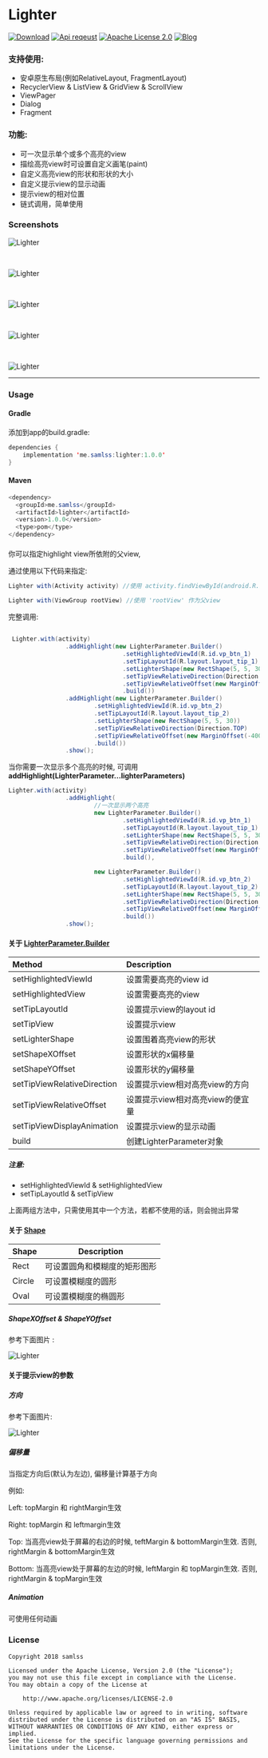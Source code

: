 # Lighter
[![Download](https://api.bintray.com/packages/samlss/maven/lighter/images/download.svg)](https://bintray.com/samlss/maven/lighter/_latestVersion)   [![Api reqeust](https://img.shields.io/badge/API-14+-brightgreen.svg?style=flat)](https://android-arsenal.com/api?level=14#l14)    [![Apache License 2.0](https://img.shields.io/hexpm/l/plug.svg)](https://github.com/samlss/Lighter/blob/master/LICENSE)  [![Blog](https://img.shields.io/badge/samlss-blog-orange.svg)](https://blog.csdn.net/Samlss)

### 支持使用:
- 安卓原生布局(例如RelativeLayout, FragmentLayout)
- RecyclerView & ListView & GridView & ScrollView
- ViewPager
- Dialog
- Fragment

### 功能:

- 可一次显示单个或多个高亮的view
- 描绘高亮view时可设置自定义画笔(paint)
- 自定义高亮view的形状和形状的大小
- 自定义提示view的显示动画
- 提示view的相对位置
- 链式调用，简单使用

### Screenshots

![Lighter](https://github.com/samlss/Lighter/blob/master/screenshots/screenshot1.gif)

<br>

![Lighter](https://github.com/samlss/Lighter/blob/master/screenshots/screenshot2.gif)

<br>

![Lighter](https://github.com/samlss/Lighter/blob/master/screenshots/screenshot3.gif)

<br>

![Lighter](https://github.com/samlss/Lighter/blob/master/screenshots/screenshot4.gif)

<br>

![Lighter](https://github.com/samlss/Lighter/blob/master/screenshots/screenshot5.png)

------
### Usage

#### Gradle
添加到app的build.gradle:
  ```java
  dependencies {
      implementation 'me.samlss:lighter:1.0.0'
  }
  ```

#### Maven
```java
<dependency>
  <groupId>me.samlss</groupId>
  <artifactId>lighter</artifactId>
  <version>1.0.0</version>
  <type>pom</type>
</dependency>
```

#### 

你可以指定highlight view所依附的父view,

通过使用以下代码来指定:

```java
Lighter with(Activity activity) //使用 activity.findViewById(android.R.id.content) 作为父view
    
Lighter with(ViewGroup rootView) //使用 'rootView' 作为父view
```

完整调用:

```java

 Lighter.with(activity)
                .addHighlight(new LighterParameter.Builder()
                                .setHighlightedViewId(R.id.vp_btn_1)
                                .setTipLayoutId(R.layout.layout_tip_1)
                                .setLighterShape(new RectShape(5, 5, 30))
                                .setTipViewRelativeDirection(Direction.BOTTOM)
                                .setTipViewRelativeOffset(new MarginOffset(150, 0, 30, 0))
                                .build())
                .addHighlight(new LighterParameter.Builder()
                        .setHighlightedViewId(R.id.vp_btn_2)
                        .setTipLayoutId(R.layout.layout_tip_2)
                        .setLighterShape(new RectShape(5, 5, 30))
                        .setTipViewRelativeDirection(Direction.TOP)
                        .setTipViewRelativeOffset(new MarginOffset(-400, 0, 0, 30))
                        .build())
                .show();
```



当你需要一次显示多个高亮的时候, 可调用**addHighlight(LighterParameter...lighterParameters)**

```java
Lighter.with(activity)
                .addHighlight(
                        //一次显示两个高亮
                        new LighterParameter.Builder()
                                .setHighlightedViewId(R.id.vp_btn_1)
                                .setTipLayoutId(R.layout.layout_tip_1)
                                .setLighterShape(new RectShape(5, 5, 30))
                                .setTipViewRelativeDirection(Direction.BOTTOM)
                                .setTipViewRelativeOffset(new MarginOffset(150, 0, 30, 0))
                                .build(),

                        new LighterParameter.Builder()
                                .setHighlightedViewId(R.id.vp_btn_2)
                                .setTipLayoutId(R.layout.layout_tip_2)
                                .setLighterShape(new RectShape(5, 5, 30))
                                .setTipViewRelativeDirection(Direction.TOP)
                                .setTipViewRelativeOffset(new MarginOffset(-400, 0, 0, 30))
                                .build())
                .show();
```

#### 关于 [LighterParameter.Builder](https://github.com/samlss/Lighter/blob/master/lighter/src/main/java/me/samlss/lighter/parameter/LighterParameter.java)


| Method                      | Description                      |
| :-------------------------- | :------------------------------- |
| setHighlightedViewId        | 设置需要高亮的view id            |
| setHighlightedView          | 设置需要高亮的view               |
| setTipLayoutId              | 设置提示view的layout id          |
| setTipView                  | 设置提示view                     |
| setLighterShape             | 设置围着高亮view的形状           |
| setShapeXOffset             | 设置形状的x偏移量                |
| setShapeYOffset             | 设置形状的y偏移量                |
| setTipViewRelativeDirection | 设置提示view相对高亮view的方向   |
| setTipViewRelativeOffset    | 设置提示view相对高亮view的便宜量 |
| setTipViewDisplayAnimation  | 设置提示view的显示动画           |
| build                       | 创建LighterParameter对象         |

##### 注意:

- setHighlightedViewId & setHighlightedView 
- setTipLayoutId & setTipView

上面两组方法中，只需使用其中一个方法，若都不使用的话，则会抛出异常

#### 关于 [Shape](https://github.com/samlss/Lighter/tree/master/lighter/src/main/java/me/samlss/lighter/shape)

| Shape  | Description                  |
| ------ | ---------------------------- |
| Rect   | 可设置圆角和模糊度的矩形图形 |
| Circle | 可设置模糊度的圆形           |
| Oval   | 可设置模糊度的椭圆形         |



##### ShapeXOffset & ShapeYOffset

参考下面图片 :

![Lighter](https://github.com/samlss/Lighter/blob/master/screenshots/screenshot6.png)



#### 关于提示view的参数

##### 方向

参考下面图片:

![Lighter](https://github.com/samlss/Lighter/blob/master/screenshots/screenshot7.png)

##### 偏移量

当指定方向后(默认为左边),  偏移量计算基于方向

例如:

Left: topMargin 和 rightMargin生效

Right: topMargin 和 leftmargin生效

Top:  当高亮view处于屏幕的右边的时候, teftMargin & bottomMargin生效. 否则, rightMargin & bottomMargin生效

Bottom: 当高亮view处于屏幕的左边的时候, leftMargin 和 topMargin生效. 否则, rightMargin & topMargin生效

##### Animation

可使用任何动画

##### 


### License

```
Copyright 2018 samlss

Licensed under the Apache License, Version 2.0 (the "License");
you may not use this file except in compliance with the License.
You may obtain a copy of the License at

    http://www.apache.org/licenses/LICENSE-2.0

Unless required by applicable law or agreed to in writing, software
distributed under the License is distributed on an "AS IS" BASIS,
WITHOUT WARRANTIES OR CONDITIONS OF ANY KIND, either express or implied.
See the License for the specific language governing permissions and
limitations under the License.
```